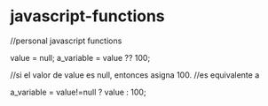 # javascript-functions
//personal javascript functions

value = null;
a_variable = value ?? 100;

//si el valor de value es null, entonces asigna 100.
//es equivalente a 



a_variable = value!=null ? value : 100;
